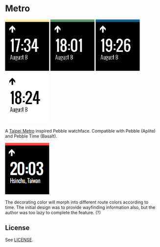 Metro
=====

![Screenshot](docs/screenshot.png)
![Screenshot](docs/screenshot_2.png)
![Screenshot](docs/screenshot_3.png)
![Screenshot](docs/screenshot_bw.png)

A [Taipei Metro](http://www.metro.taipei) inspired Pebble watchface. Compatible with Pebble (Aplite) and Pebble Time (Basalt).

![Mockup](docs/metro.png)

The decorating color will morph into different route colors according to time. The initial design was to provide wayfinding information also, but the author was too lazy to complete the feature. (?)

License
-------

See [LICENSE](LICENSE.md).
